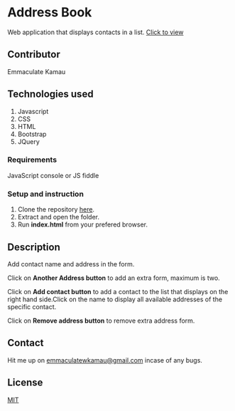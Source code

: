 # Address Book
Web application that displays contacts in a list.
[Click to view](https://emmakamau.github.io/AddressBook/)

## Contributor
Emmaculate Kamau

## Technologies used

1. Javascript
2. CSS
3. HTML
4. Bootstrap
5. JQuery

### Requirements

JavaScript console or JS fiddle

### Setup and instruction
1. Clone the repository [here](https://github.com/emmakamau/AddressBook.git).
2. Extract and open the folder.
3. Run **index.html** from your prefered browser.

## Description

Add contact name and address in the form.

Click on **Another Address button** to add an extra form, maximum is two.

Click on **Add contact button** to add a contact to the list that displays on the right hand side.Click on the name to display all available addresses of the specific contact.

Click on **Remove address button** to remove extra address form.

## Contact
Hit me up on emmaculatewkamau@gmail.com incase of any bugs.

## License

[MIT](https://choosealicense.com/licenses/mit/)